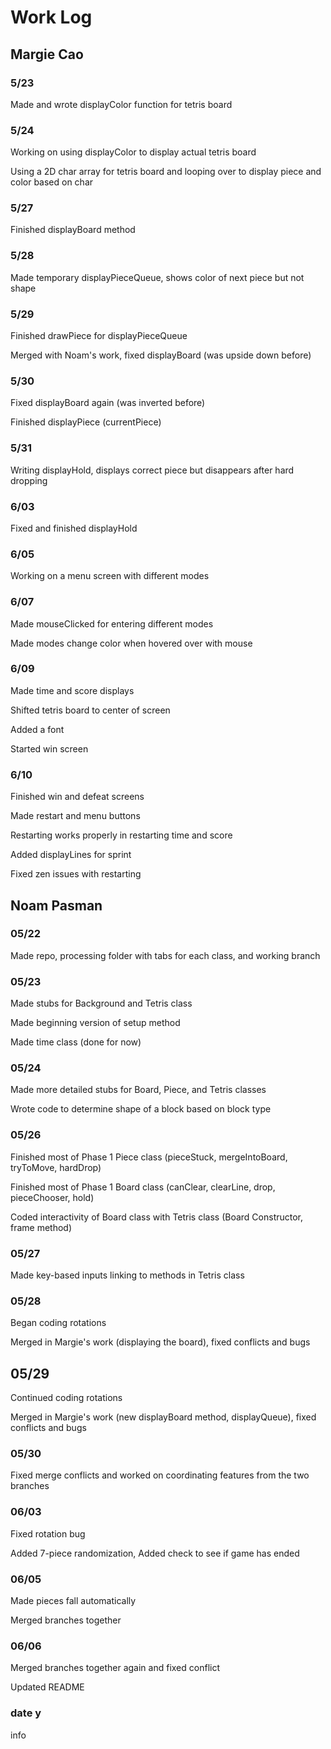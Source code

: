 # Work Log

## Margie Cao

### 5/23

Made and wrote displayColor function for tetris board

### 5/24

Working on using displayColor to display actual tetris board

Using a 2D char array for tetris board and looping over to display piece and color based on char

### 5/27

Finished displayBoard method

### 5/28

Made temporary displayPieceQueue, shows color of next piece but not shape

### 5/29

Finished drawPiece for displayPieceQueue

Merged with Noam's work, fixed displayBoard (was upside down before)

### 5/30

Fixed displayBoard again (was inverted before)

Finished displayPiece (currentPiece)

### 5/31

Writing displayHold, displays correct piece but disappears after hard dropping

### 6/03

Fixed and finished displayHold

### 6/05

Working on a menu screen with different modes

### 6/07

Made mouseClicked for entering different modes

Made modes change color when hovered over with mouse

### 6/09

Made time and score displays

Shifted tetris board to center of screen

Added a font

Started win screen

### 6/10

Finished win and defeat screens

Made restart and menu buttons

Restarting works properly in restarting time and score

Added displayLines for sprint

Fixed zen issues with restarting

## Noam Pasman

### 05/22

Made repo, processing folder with tabs for each class, and working branch

### 05/23

Made stubs for Background and Tetris class

Made beginning version of setup method

Made time class (done for now)

### 05/24

Made more detailed stubs for Board, Piece, and Tetris classes

Wrote code to determine shape of a block based on block type

### 05/26

Finished most of Phase 1 Piece class 
(pieceStuck, mergeIntoBoard, tryToMove, hardDrop)

Finished most of Phase 1 Board class
(canClear, clearLine, drop, pieceChooser, hold)

Coded interactivity of Board class with Tetris class
(Board Constructor, frame method)

### 05/27

Made key-based inputs linking to methods in Tetris class

### 05/28

Began coding rotations

Merged in Margie's work (displaying the board), fixed conflicts and bugs

## 05/29

Continued coding rotations

Merged in Margie's work (new displayBoard method, displayQueue), fixed conflicts and bugs

### 05/30

Fixed merge conflicts and worked on coordinating features from the two branches

### 06/03

Fixed rotation bug

Added 7-piece randomization, Added check to see if game has ended

### 06/05

Made pieces fall automatically

Merged branches together

### 06/06

Merged branches together again and fixed conflict

Updated README

### date y

info
